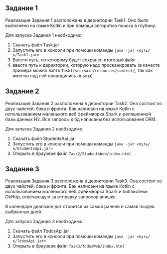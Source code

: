## Задание 1
Реализация Задания 1 расположена в дериктории Task1. Оно было выполнено на языке Kotlin и при помощи алгоритма поиска в глубину.

Для запуска Задания 1 необходимо:
1. Скачать файл Task.jar
2. Запустить его в консоли при помощи команды `java -jar <путь/к/Task1.jar>`
3. Ввести путь, по которому будет сохранен итоговый файл
4. ввести путь к дериктории, которую надо просканировать (в качесте примера можно взять `Task1/src/main/resources/content/`, так как именно над ней проводились опыты)

## Задание 2
Реализация Задания 2 расположена в дериктории Task2. Она состоит из двух чайстей: бэка и фронта. Бэк написанн на языке Kotlin с использованием маленького веб фреймворка Spark и реляционной базы данных H2. Все запросы к бд написаны без использования ORM.  

Для запуска Задания 2 необходимо:
1. Скачать файл StudentsApi.jar
2. Запустить его в консоли при помощи команды `java -jar <путь/к/StudentsApi.jar>`
3. Открыть в браузере файл `Task2/StudentsWeb/index.html`

## Задание 3
Реализация Задания 3 расположена в дериктории Task3. Она состоит из двух чайстей: бэка и фронта. Бэк написанн на языке Kotlin с использованием маленького веб фреймворка Spark и библиотеки OkHttp, отвечающую за отправку запросов апишке.

В календаре диапазон дат строится из самой ранней и самой поздей выбранных дней.  

Для запуска Задания 3 необходимо:
1. Скачать файл TodosApi.jar
2. Запустить его в консоли при помощи команды `java -jar <путь/к/TodosApi.jar>`
3. Открыть в браузере файл `Task3/TodosWeb/index.html`


